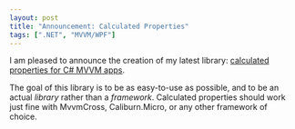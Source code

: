```yaml
---
layout: post
title: "Announcement: Calculated Properties"
tags: [".NET", "MVVM/WPF"]
---
```



I am pleased to announce the creation of my latest library: [calculated properties for C# MVVM apps](https://github.com/StephenCleary/CalculatedProperties).





The goal of this library is to be as easy-to-use as possible, and to be an actual _library_ rather than a _framework_. Calculated properties should work just fine with MvvmCross, Caliburn.Micro, or any other framework of choice.

